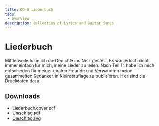 ```yaml
---
title: 00-0 Liederbuch
tags: 
 - overview
description: Collection of Lyrics and Guitar Songs
---
```


# Liederbuch

Mittlerweile habe ich die Gedichte ins Netz gestellt. Es war jedoch nicht immer einfach für mich, meine Lieder zu teilen. Nach Teil 14 habe ich mich entschieden für meine liebsten Freunde und Verwandten meine gesammelten Gedanken in Kleinstauflage zu publizieren. Hier sind die Druckdaten dazu.

## Downloads

* [Liederbuch.cover.pdf](Liederbuch.cover.pdf)
* [Umschlag.pdf](Umschlag.pdf)
* [Umschlag.svg](Umschlag.svg)
